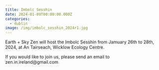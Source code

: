 ```yaml
---
title: Imbolc Sesshin
date: 2024-01-09T00:00:00.000Z
categories:
  - dublin
image: /img/imbolc_sesshin_2024r1.jpg
---
```


Earth + Sky Zen will host the Imbolc Sesshin from Jamuary 26th to 28th, 2024, at An Tairseach, Wicklow Ecology Centre.

If you would like to join us, please send an email to zen.in.ireland\@gmail.com
